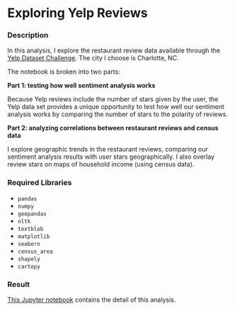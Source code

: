 # Exploring Yelp Reviews

### Description
In this analysis, I explore the restaurant review data available through the [Yelp Dataset Challenge](https://www.yelp.com/dataset/challenge). The city I choose is Charlotte, NC.

The notebook is broken into two parts:

**Part 1: testing how well sentiment analysis works**

Because Yelp reviews include the number of stars given by the user, the Yelp data set provides a unique opportunity to test how well our sentiment analysis works by comparing the number of stars to the polarity of reviews.

**Part 2: analyzing correlations between restaurant reviews and census data**

I explore geographic trends in the restaurant reviews, comparing our sentiment analysis results with user stars geographically. I also overlay review stars on maps of household income (using census data).

### Required Libraries
- `pandas`
- `numpy`
- `geopandas`
- `nltk`
- `textblob`
- `matplotlib`
- `seaborn`
- `census_area`
- `shapely`
- `cartopy`

### Result
[This Jupyter notebook](https://github.com/makwingchi/Exploring-Yelp-Reviews-Geographically/blob/master/notebook.ipynb) contains the detail of this analysis.

